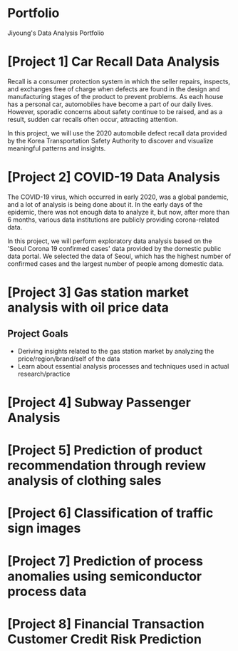 # Portfolio
Jiyoung's Data Analysis Portfolio

# [Project 1] Car Recall Data Analysis
Recall is a consumer protection system in which the seller repairs, inspects, and exchanges free of charge when defects are found in the design and manufacturing stages of the product to prevent problems. As each house has a personal car, automobiles have become a part of our daily lives. However, sporadic concerns about safety continue to be raised, and as a result, sudden car recalls often occur, attracting attention.

In this project, we will use the 2020 automobile defect recall data provided by the Korea Transportation Safety Authority to discover and visualize meaningful patterns and insights.

# [Project 2] COVID-19 Data Analysis
The COVID-19 virus, which occurred in early 2020, was a global pandemic, and a lot of analysis is being done about it. In the early days of the epidemic, there was not enough data to analyze it, but now, after more than 6 months, various data institutions are publicly providing corona-related data.

In this project, we will perform exploratory data analysis based on the 'Seoul Corona 19 confirmed cases' data provided by the domestic public data portal. We selected the data of Seoul, which has the highest number of confirmed cases and the largest number of people among domestic data.

# [Project 3] Gas station market analysis with oil price data
## Project Goals
- Deriving insights related to the gas station market by analyzing the price/region/brand/self of the <Korea National Oil Corporation gas station sales price by product> data
- Learn about essential analysis processes and techniques used in actual research/practice

# [Project 4] Subway Passenger Analysis

# [Project 5] Prediction of product recommendation through review analysis of clothing sales

# [Project 6] Classification of traffic sign images

# [Project 7] Prediction of process anomalies using semiconductor process data

# [Project 8] Financial Transaction Customer Credit Risk Prediction
